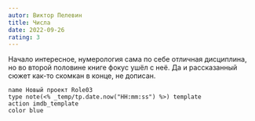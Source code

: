 ```yaml
---
autor: Виктор Пелевин
title: Числа
date: 2022-09-26
rating: 3
---
```

Начало интересное, нумерология сама по себе отличная дисциплина, но во второй половине книге фокус ушёл с неё. Да и рассказанный сюжет как-то скомкан в конце, не дописан.

```button
name Новый проект Role03
type note(<% _temp/tp.date.now("HH:mm:ss") %>) template
action imdb_template
color blue
```


